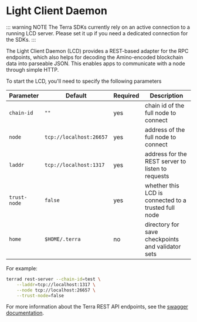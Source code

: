 # Light Client Daemon

::: warning NOTE
The Terra SDKs currently rely on an active connection to a running LCD server. Please set it up if you need a dedicated connection for the SDKs.
:::

The Light Client Daemon (LCD) provides a REST-based adapter for the RPC endpoints, which also helps for decoding the Amino-encoded blockchain data into parseable JSON. This enables apps to communicate with a node through simple HTTP.

To start the LCD, you'll need to specify the following parameters

| Parameter    | Default                 | Required | Description                                          |
| ------------ | ----------------------- | -------- | ---------------------------------------------------- |
| `chain-id`   | `""`                    | yes      | chain id of the full node to connect                 |
| `node`       | `tcp://localhost:26657` | yes      | address of the full node to connect                  |
| `laddr`      | `tcp://localhost:1317`  | yes      | address for the REST server to listen to requests    |
| `trust-node` | `false`                 | yes      | whether this LCD is connected to a trusted full node |
| `home`       | `$HOME/.terra`       | no       | directory for save checkpoints and validator sets    |

For example:

```bash
terrad rest-server --chain-id=test \
    --laddr=tcp://localhost:1317 \
    --node tcp://localhost:26657 \
    --trust-node=false
```

For more information about the Terra REST API endpoints, see the [swagger documentation](https://swagger.terra.money/).
